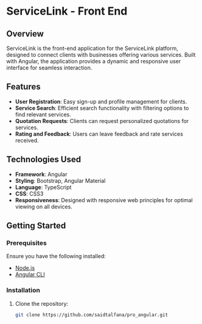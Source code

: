 # ServiceLink - Front End

## Overview
ServiceLink is the front-end application for the ServiceLink platform, designed to connect clients with businesses offering various services. Built with Angular, the application provides a dynamic and responsive user interface for seamless interaction.

## Features
- **User Registration**: Easy sign-up and profile management for clients.
- **Service Search**: Efficient search functionality with filtering options to find relevant services.
- **Quotation Requests**: Clients can request personalized quotations for services.
- **Rating and Feedback**: Users can leave feedback and rate services received.

## Technologies Used
- **Framework**: Angular
- **Styling**: Bootstrap, Angular Material
- **Language**: TypeScript
- **CSS**: CSS3
- **Responsiveness**: Designed with responsive web principles for optimal viewing on all devices.

## Getting Started

### Prerequisites
Ensure you have the following installed:
- [Node.js](https://nodejs.org/)
- [Angular CLI](https://angular.io/cli)

### Installation
1. Clone the repository:
   ```bash
   git clone https://github.com/saidtalfana/pro_angular.git
